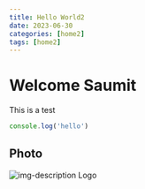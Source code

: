 ```yaml
---
title: Hello World2
date: 2023-06-30
categories: [home2]
tags: [home2]
---
```


# Welcome Saumit

This is a test


```javascript
console.log('hello')
```


## Photo

![img-description](https://static-00.iconduck.com/assets.00/aws-icon-512x512-hniukvcn.png) Logo

